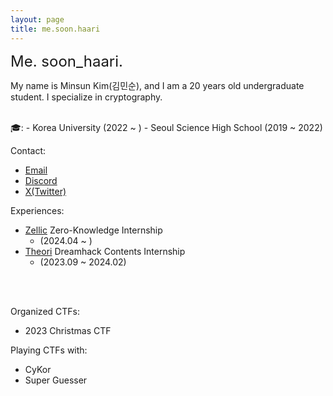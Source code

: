 ```yaml
---
layout: page
title: me.soon.haari
---
```


<font size="5em">Me. soon_haari.</font>

My name is Minsun Kim(김민순), and I am a 20 years old undergraduate student.
I specialize in cryptography.

<br>
🎓:
- Korea University (2022 ~ )
- Seoul Science High School (2019 ~ 2022)
<br>

Contact:
- [Email](mailto:alstns.040422@gmail.com/)
- [Discord](http://discordapp.com/users/754753564487843861/)
- [X(Twitter)](https://x.com/___ahpuh)

Experiences:
- [Zellic](https://www.zellic.io/) Zero-Knowledge Internship 
	- (2024.04 ~ )
- [Theori](https://theori.io/) Dreamhack Contents Internship
	- (2023.09 ~ 2024.02)

<br><br>

Organized CTFs:
- 2023 Christmas CTF

Playing CTFs with:
- CyKor
- Super Guesser

